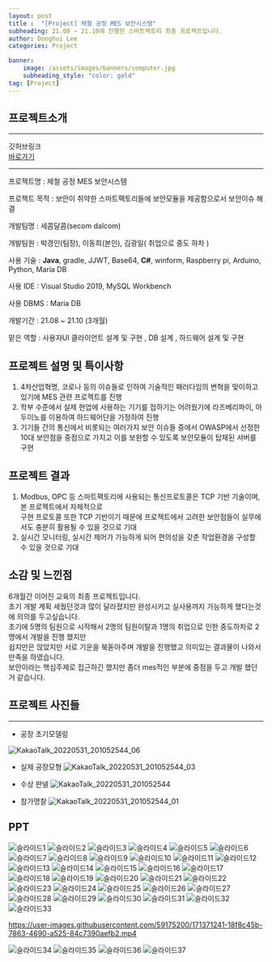 ```yaml
---
layout: post
title :  "[Project] 제철 공정 MES 보안시스템"
subheading: 21.08 ~ 21.10에 진행한 스마트팩토리 최종 프로젝트입니다.
author: Donghui Lee
categories: Project

banner:
    image: /assets/images/banners/computer.jpg
    subheading_style: "color: gold"
tag: [Project]
---
```

## 프로젝트소개

---
깃허브링크  
[바로가기](https://github.com/bingdul/Project01_MES-security-System.git)  

---

프로젝트명 : 제철 공정 MES 보안시스템

프로젝트 목적 : 보안이 취약한 스마트팩토리들에 보안모듈을 제공함으로서 보안이슈 해결

개발팀명 : 세콤달콤(secom dalcom)

개발팀원 : 박경인(팀장), 이동희(본인), 김광일( 취업으로 중도 하차 )

사용 기술 : **Java**, gradle, JJWT, Base64, **C#**, winform, Raspberry pi, Arduino, Python, Maria DB

사용 IDE : Visual Studio 2019, MySQL Workbench

사용 DBMS : Maria DB

개발기간 : 21.08 ~ 21.10 (3개월)

맡은 역할 : 사용자UI 클라이언트 설계 및 구현 , DB 설계 , 하드웨어 설계 및 구현

## 프로젝트 설명 및 특이사항

1. 4차산업혁명, 코로나 등의 이슈들로 인하여 기술적인 패러다임의 변혁을 맞이하고 있기에 MES 관련 프로젝트를 진행
2. 학부 수준에서 실제 현업에 사용하는 기기를 접하기는 어려웠기에 라즈베리파이, 아두이노를 이용하여 하드웨어단을 가정하여 진행
3. 기기들 간의 통신에서 비롯되는 여러가지 보안 이슈들 중에서 OWASP에서 선정한 10대 보안점을 중점으로 가지고 이를 보완할 수 있도록 보안모듈이 탑재된 서버를 구현  

## 프로젝트 결과

1. Modbus, OPC 등 스마트팩토리에 사용되는 통신프로토콜은 TCP 기반 기술이며, 본 프로젝트에서 자체적으로  
   구현 프로토콜 또한 TCP 기반이기 때문에 프로젝트에서 고려한 보안점들이 실무에서도 충분히 활용될 수 있을 것으로 기대  
2. 실시간 모니터링, 실시간 제어가 가능하게 되어 편의성을 갖춘 작업환경을 구성할 수 있을 것으로 기대


## 소감 및 느낀점

6개월간 이어진 교육의 최종 프로젝트입니다.  
초기 개발 계획 세웠던것과 많이 달라졌지만 완성시키고 실사용까지 가능하게 했다는것에 의의를 두고싶습니다.  
초기에 5명의 팀원으로 시작해서 2명의 팀원이탈과 1명의 취업으로 인한 중도하차로 2명에서 개발을 진행 했지만  
쉽지만은 않았지만 서로 기운을 북돋아주며 개발을 진행했고 의미있는 결과물이 나와서 만족을 하였습니다.  
보안이라는 핵심주제로 접근하긴 했지만 좀더 mes적인 부분에 중점을 두고 개발 했던거 같습니다.

## 프로젝트 사진들

---

* 공장 초기모델링

![KakaoTalk_20220531_201052544_06](https://user-images.githubusercontent.com/59175200/171160724-bbf256de-79c6-455d-b774-cd4b9fb7f867.jpg)

* 실제 공장모형
![KakaoTalk_20220531_201052544_03](https://user-images.githubusercontent.com/59175200/171160866-8bc2f7aa-a6a3-4282-8e4e-39b587483672.jpg)

* 수상 판넬
![KakaoTalk_20220531_201052544](https://user-images.githubusercontent.com/59175200/171160954-c660bf8a-3eba-47f4-9675-c54727cd321e.jpg)

* 참가명찰
![KakaoTalk_20220531_201052544_01](https://user-images.githubusercontent.com/59175200/171161024-13331b03-ac61-47ad-84dc-71ea2954cbfe.jpg)


## PPT

![슬라이드1](https://user-images.githubusercontent.com/59175200/171370464-703d4d02-6d11-4e20-86bb-618192647fcf.PNG)
![슬라이드2](https://user-images.githubusercontent.com/59175200/171370472-87252eee-5cf7-45ab-a431-356fd4cc54b4.PNG)
![슬라이드3](https://user-images.githubusercontent.com/59175200/171370473-67ac7c70-f6cd-4d42-977e-1306f7c130de.PNG)
![슬라이드4](https://user-images.githubusercontent.com/59175200/171370480-852c235b-e8f8-4aef-8422-82fd89f876f7.PNG)
![슬라이드5](https://user-images.githubusercontent.com/59175200/171370484-6593f1af-f007-4a63-ade4-537ca19a75a5.PNG)
![슬라이드6](https://user-images.githubusercontent.com/59175200/171370486-23566432-07b4-4107-99cc-d68ce41badc2.PNG)
![슬라이드7](https://user-images.githubusercontent.com/59175200/171370490-bc75895f-d78b-4bea-8645-e393f6145ad9.PNG)
![슬라이드8](https://user-images.githubusercontent.com/59175200/171370495-2214e1d0-9c4f-4fc8-afc1-5d423faa1d83.PNG)
![슬라이드9](https://user-images.githubusercontent.com/59175200/171370499-ac16f788-0c0a-469a-adc5-2768eb6d9cad.PNG)
![슬라이드10](https://user-images.githubusercontent.com/59175200/171370503-06ee4173-0236-4950-a136-0da5294f23df.PNG)
![슬라이드11](https://user-images.githubusercontent.com/59175200/171370504-cadddc47-e218-4f44-8ad6-ce9653fefca9.PNG)
![슬라이드12](https://user-images.githubusercontent.com/59175200/171370509-b7f8a33d-f2d5-4739-ba20-719605672bcb.PNG)
![슬라이드13](https://user-images.githubusercontent.com/59175200/171370510-884368a3-475e-4fe5-853c-90af2db0651f.PNG)
![슬라이드14](https://user-images.githubusercontent.com/59175200/171370515-91004551-cf1f-44e5-8285-23f24a74f114.PNG)
![슬라이드15](https://user-images.githubusercontent.com/59175200/171370517-42e5a547-c313-40f4-9e0d-5a37a53251bc.PNG)
![슬라이드16](https://user-images.githubusercontent.com/59175200/171370518-8de450b5-1db0-4caa-a919-77d0862ca3a4.PNG)
![슬라이드17](https://user-images.githubusercontent.com/59175200/171370521-0278dd75-4e10-46d9-95dd-d787b76da95c.PNG)
![슬라이드18](https://user-images.githubusercontent.com/59175200/171370525-56517740-e5e0-4784-bb01-f3538b72cfec.PNG)
![슬라이드19](https://user-images.githubusercontent.com/59175200/171370527-7bbf815d-0bbd-436b-ada1-0fc4d17b150f.PNG)
![슬라이드20](https://user-images.githubusercontent.com/59175200/171370530-7bb99222-dffc-4aa0-b2cf-a6abcfbbd3c5.PNG)
![슬라이드21](https://user-images.githubusercontent.com/59175200/171370533-f52ec7e4-a411-407a-9009-5832f7b786fd.PNG)
![슬라이드22](https://user-images.githubusercontent.com/59175200/171370535-8d73260c-e9d4-4066-92c3-ac16e0aeffdb.PNG)
![슬라이드23](https://user-images.githubusercontent.com/59175200/171370538-02e1481f-d282-4d5d-a5a7-fdb519bfab71.PNG)
![슬라이드24](https://user-images.githubusercontent.com/59175200/171370543-5c75ab05-76fd-4d9e-a696-1544753925d3.PNG)
![슬라이드25](https://user-images.githubusercontent.com/59175200/171370548-19f66367-5540-4842-ae7f-3d2d0752f2c0.PNG)
![슬라이드26](https://user-images.githubusercontent.com/59175200/171370552-f88f5306-7e5b-473a-af58-a01cce4f09bb.PNG)
![슬라이드27](https://user-images.githubusercontent.com/59175200/171370553-b997d07a-8d04-42f9-a569-fd2c0133d1af.PNG)
![슬라이드28](https://user-images.githubusercontent.com/59175200/171370555-09e144f8-3970-46c6-9e2c-dcff6a89f052.PNG)
![슬라이드29](https://user-images.githubusercontent.com/59175200/171370557-749d4d62-6ef9-4f8e-8a7a-904e6264847d.PNG)
![슬라이드30](https://user-images.githubusercontent.com/59175200/171370558-7bd58b43-2b07-41db-9352-ffd714379f66.PNG)
![슬라이드31](https://user-images.githubusercontent.com/59175200/171370562-9cab5ea6-de4d-4478-93b4-20edf095a661.PNG)
![슬라이드32](https://user-images.githubusercontent.com/59175200/171370564-609e1477-f98c-499e-88f4-f0a03119a0df.PNG)
![슬라이드33](https://user-images.githubusercontent.com/59175200/171370565-fbac9896-2819-46f7-9bb6-c2527cb8b1ca.PNG)


https://user-images.githubusercontent.com/59175200/171371241-18f8c45b-7863-4690-a525-84c7390aefb2.mp4



![슬라이드34](https://user-images.githubusercontent.com/59175200/171370567-a8f1c46a-d5e0-406d-9b6f-ed6069916f73.PNG)
![슬라이드35](https://user-images.githubusercontent.com/59175200/171370571-54c6d3de-8eb3-4820-9129-6381ac17dda0.PNG)
![슬라이드36](https://user-images.githubusercontent.com/59175200/171370577-86ad5ec6-10b9-4269-8524-52a66a64cdbe.PNG)
![슬라이드37](https://user-images.githubusercontent.com/59175200/171370580-f900abd8-8d94-4732-945b-b20a579f9a8a.PNG)